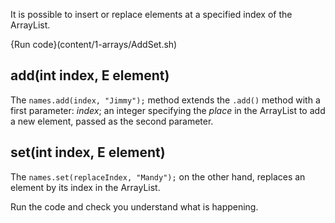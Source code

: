 It is possible to insert or replace elements at a specified index of the ArrayList.

{Run code}(content/1-arrays/AddSet.sh)

## add(int index, E element)

The `names.add(index, "Jimmy");` method extends the `.add()` method with a first parameter: _index_; an integer specifying the _place_ in the ArrayList to add a new element, passed as the second parameter.

## set(int index, E element)

The `names.set(replaceIndex, "Mandy");` on the other hand, replaces an element by its index in the ArrayList. 

Run the code and check you understand what is happening.